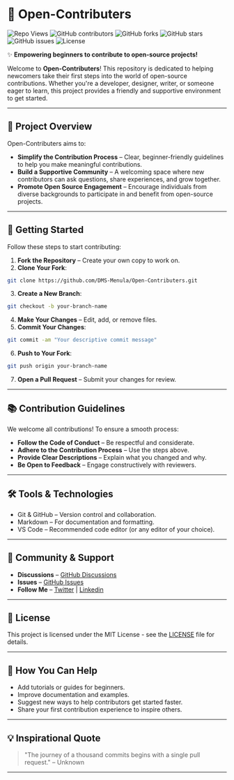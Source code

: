 # 🌟 Open-Contributers

![Repo Views](https://komarev.com/ghpvc/?username=Open-Contributers&color=blueviolet)
![GitHub contributors](https://img.shields.io/github/contributors/DMS-Menula/Open-Contributers?color=brightgreen)
![GitHub forks](https://img.shields.io/github/forks/DMS-Menula/Open-Contributers?color=blue)
![GitHub stars](https://img.shields.io/github/stars/DMS-Menula/Open-Contributers?color=yellow)
![GitHub issues](https://img.shields.io/github/issues/DMS-Menula/Open-Contributers?color=red)
![License](https://img.shields.io/github/license/DMS-Menula/Open-Contributers?color=orange)


✨ **Empowering beginners to contribute to open-source projects!**

Welcome to **Open-Contributers**! This repository is dedicated to helping newcomers take their first steps into the world of open-source contributions. Whether you're a developer, designer, writer, or someone eager to learn, this project provides a friendly and supportive environment to get started.

---

## 🚀 Project Overview

Open-Contributers aims to:

- **Simplify the Contribution Process** – Clear, beginner-friendly guidelines to help you make meaningful contributions.
- **Build a Supportive Community** – A welcoming space where new contributors can ask questions, share experiences, and grow together.
- **Promote Open Source Engagement** – Encourage individuals from diverse backgrounds to participate in and benefit from open-source projects.

---

## 🧭 Getting Started

Follow these steps to start contributing:

1. **Fork the Repository** – Create your own copy to work on.
2. **Clone Your Fork**:

```bash
git clone https://github.com/DMS-Menula/Open-Contributers.git
````

3. **Create a New Branch**:

```bash
git checkout -b your-branch-name
```

4. **Make Your Changes** – Edit, add, or remove files.
5. **Commit Your Changes**:

```bash
git commit -am "Your descriptive commit message"
```

6. **Push to Your Fork**:

```bash
git push origin your-branch-name
```

7. **Open a Pull Request** – Submit your changes for review.

---

## 📚 Contribution Guidelines

We welcome all contributions! To ensure a smooth process:

* **Follow the Code of Conduct** – Be respectful and considerate.
* **Adhere to the Contribution Process** – Use the steps above.
* **Provide Clear Descriptions** – Explain what you changed and why.
* **Be Open to Feedback** – Engage constructively with reviewers.

---

## 🛠️ Tools & Technologies

* Git & GitHub – Version control and collaboration.
* Markdown – For documentation and formatting.
* VS Code – Recommended code editor (or any editor of your choice).

---

## 🤝 Community & Support

* **Discussions** – [GitHub Discussions](https://github.com/Open-Contributers/Open-Contributers/discussions)
* **Issues** – [GitHub Issues](https://github.com/Open-Contributers/Open-Contributers/issues)
* **Follow Me** – [Twitter](https://twitter.com/dmsmenula)     |    [Linkedin](https://www.linkedin.com/in/dmsmenula/)

---

## 📄 License

This project is licensed under the MIT License - see the [LICENSE](https://github.com/DMS-Menula/Open-Contributers/blob/main/LICENSE) file for details.

---

## 🌟 How You Can Help

* Add tutorials or guides for beginners.
* Improve documentation and examples.
* Suggest new ways to help contributors get started faster.
* Share your first contribution experience to inspire others.

---

## 💡 Inspirational Quote

> "The journey of a thousand commits begins with a single pull request." – Unknown


---
